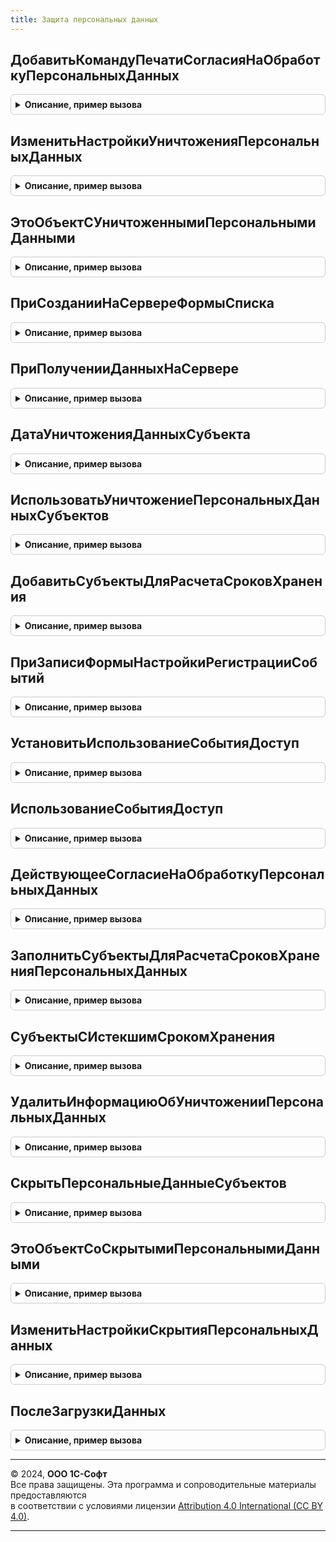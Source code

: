 ```yaml
---
title: Защита персональных данных
---
```



## ДобавитьКомандуПечатиСогласияНаОбработкуПерсональныхДанных
<details style="margin: 1em 0; padding: 0.5em; border: 1px solid #ccc; border-radius: 6px;">

<summary style="font-weight: bold; cursor: pointer;">Описание, пример вызова</summary>

```bsl

// Процедура предназначена для использования из метода ДобавитьКомандыПечати
// стандартной подсистемы Печать в объектах, являющимися субъектами персональных данных.
// Добавляет в список команд печати команду перехода к подготовке согласия на обработку персональных данных субъекта.
//
// Параметры:
//  КомандыПечати - см. УправлениеПечатью.СоздатьКоллекциюКомандПечати
//
Процедура ДобавитьКомандуПечатиСогласияНаОбработкуПерсональныхДанных(КомандыПечати) Экспорт
```

Пример вызова
```bsl
ЗащитаПерсональныхДанных.ДобавитьКомандуПечатиСогласияНаОбработкуПерсональныхДанных(КомандыПечати) 
```
</details>

## ИзменитьНастройкиУничтоженияПерсональныхДанных
<details style="margin: 1em 0; padding: 0.5em; border: 1px solid #ccc; border-radius: 6px;">

<summary style="font-weight: bold; cursor: pointer;">Описание, пример вызова</summary>

```bsl

// Изменяет настройки уничтожения персональных данных субъектов в соответствии с новыми настройками системы.
//
// Параметры:
//  Параметры - Структура - параметры выполнения процедуры:
//   * ИспользоватьУничтожениеПерсональныхДанных - Булево - новое значение признака.
//  АдресРезультата - Строка - адрес временного хранилища, в которое нужно поместить результат работы процедуры.
//
Процедура ИзменитьНастройкиУничтоженияПерсональныхДанных(Параметры, АдресРезультата = "") Экспорт
```

Пример вызова
```bsl
ЗащитаПерсональныхДанных.ИзменитьНастройкиУничтоженияПерсональныхДанных(Параметры, АдресРезультата);
```
</details>

## ЭтоОбъектСУничтоженнымиПерсональнымиДанными
<details style="margin: 1em 0; padding: 0.5em; border: 1px solid #ccc; border-radius: 6px;">

<summary style="font-weight: bold; cursor: pointer;">Описание, пример вызова</summary>

```bsl

// Определяет наличие уничтоженных персональных данных в объекте. В качестве объекта может быть передан и сам субъект.
//
// Параметры:
//  Объект - СправочникОбъект, СправочникСсылка, ДокументОбъект, ДокументСсылка, РегистрСведенийНаборЗаписей -
//  	проверяемый объект.
// 		Также в качестве значения параметра могут быть указаны наборы записей других регистров.
//
// Возвращаемое значение:
//  Булево - признак наличия уничтоженных персональных данных.
//
Функция ЭтоОбъектСУничтоженнымиПерсональнымиДанными(Знач Объект) Экспорт
```

Пример вызова
```bsl
Результат = ЗащитаПерсональныхДанных.ЭтоОбъектСУничтоженнымиПерсональнымиДанными(Объект) 
```
</details>

## ПриСозданииНаСервереФормыСписка
<details style="margin: 1em 0; padding: 0.5em; border: 1px solid #ccc; border-radius: 6px;">

<summary style="font-weight: bold; cursor: pointer;">Описание, пример вызова</summary>

```bsl

// В форме списка добавляет колонку с картинкой, сигнализирующей об отсутствии требуемого согласия
// на обработку персональных данных по субъектам в строках. Добавляет команду показа субъектов со
// скрытыми персональными данными.
// Вызывается из события ПриСозданииНаСервере формы списка.
// У динамических списков должна быть определена основная таблица.
//
// Параметры:
//   Форма		 - ФормаКлиентскогоПриложения - форма списка.
//   СписокФормы - ТаблицаФормы - элемент формы динамического списка субъектов.
//
Процедура ПриСозданииНаСервереФормыСписка(Форма, СписокФормы) Экспорт
```

Пример вызова
```bsl
ЗащитаПерсональныхДанных.ПриСозданииНаСервереФормыСписка(Форма, СписокФормы) 
```
</details>

## ПриПолученииДанныхНаСервере
<details style="margin: 1em 0; padding: 0.5em; border: 1px solid #ccc; border-radius: 6px;">

<summary style="font-weight: bold; cursor: pointer;">Описание, пример вызова</summary>

```bsl

// В форме списка заполняет колонку с картинкой, сигнализирующей об отсутствии требуемого согласия
// на обработку персональных данных по субъектам в строках.
// Вызывается из события ПриПолученииДанныхНаСервере формы списка.
//
// Параметры:
//   Настройки - НастройкиКомпоновкиДанных - содержит копию полных настроек динамического списка.
//   Строки - СтрокиДинамическогоСписка - коллекция содержит данные и оформление всех строк, получаемых в списке,
//     кроме строк группировок.
//
Процедура ПриПолученииДанныхНаСервере(Настройки, Строки) Экспорт
```

Пример вызова
```bsl
ЗащитаПерсональныхДанных.ПриПолученииДанныхНаСервере(Настройки, Строки) 
```
</details>

## ДатаУничтоженияДанныхСубъекта
<details style="margin: 1em 0; padding: 0.5em; border: 1px solid #ccc; border-radius: 6px;">

<summary style="font-weight: bold; cursor: pointer;">Описание, пример вызова</summary>

```bsl

// Возвращает дату уничтожения персональных данных субъекта.
//
// Параметры:
//  Субъект - ОпределяемыйТип.СубъектПерсональныхДанных
//
// Возвращаемое значение:
//  Дата
//
Функция ДатаУничтоженияДанныхСубъекта(Субъект) Экспорт
```

Пример вызова
```bsl
Результат = ЗащитаПерсональныхДанных.ДатаУничтоженияДанныхСубъекта(Субъект) 
```
</details>

## ИспользоватьУничтожениеПерсональныхДанныхСубъектов
<details style="margin: 1em 0; padding: 0.5em; border: 1px solid #ccc; border-radius: 6px;">

<summary style="font-weight: bold; cursor: pointer;">Описание, пример вызова</summary>

```bsl

// Возвращает Истина если используется уничтожение персональных данных, иначе Ложь.
//
// Возвращаемое значение:
//  Булево
//
Функция ИспользоватьУничтожениеПерсональныхДанныхСубъектов() Экспорт
```

Пример вызова
```bsl
Результат = ЗащитаПерсональныхДанных.ИспользоватьУничтожениеПерсональныхДанныхСубъектов() 
```
</details>

## ДобавитьСубъектыДляРасчетаСроковХранения
<details style="margin: 1em 0; padding: 0.5em; border: 1px solid #ccc; border-radius: 6px;">

<summary style="font-weight: bold; cursor: pointer;">Описание, пример вызова</summary>

```bsl

// Регистрирует субъекты для расчета срока хранения персональных данных.
//
// Параметры:
//  Субъекты - Массив из ОпределяемыйТип.СубъектПерсональныхДанных
//  ДатаСобытия - Дата
//  ИспользоватьУничтожениеПДн - Булево
//
Процедура ДобавитьСубъектыДляРасчетаСроковХранения(Знач Субъекты, Знач ДатаСобытия, Экспорт
```

Пример вызова
```bsl
ЗащитаПерсональныхДанных.ДобавитьСубъектыДляРасчетаСроковХранения(Субъекты, ДатаСобытия, );
```
</details>

## ПриЗаписиФормыНастройкиРегистрацииСобытий
<details style="margin: 1em 0; padding: 0.5em; border: 1px solid #ccc; border-radius: 6px;">

<summary style="font-weight: bold; cursor: pointer;">Описание, пример вызова</summary>

```bsl

// Выполняет преобразование данных формы настройки системы
// и установку использования события доступ для отмеченных категорий данных.
// В форме должны быть созданы
//	- реквизит типа дерево значений, имя которого - "КатегорииПерсональныхДанных",
//	- таблица формы, связанная с этим реквизитом,
//		имя которой так же - "КатегорииПерсональныхДанных".
//
// Параметры:
//  Форма - ФормаКлиентскогоПриложения - форма настройки системы.
//
Процедура ПриЗаписиФормыНастройкиРегистрацииСобытий(Форма) Экспорт
```

Пример вызова
```bsl
ЗащитаПерсональныхДанных.ПриЗаписиФормыНастройкиРегистрацииСобытий(Форма) 
```
</details>

## УстановитьИспользованиеСобытияДоступ
<details style="margin: 1em 0; padding: 0.5em; border: 1px solid #ccc; border-radius: 6px;">

<summary style="font-weight: bold; cursor: pointer;">Описание, пример вызова</summary>

```bsl

// Устанавливает режим использования события "Доступ. Доступ"
// журнала регистрации, контроль которого предусмотрен требованиями.
// Федерального закона от 27.07.2006 N152-ФЗ "О персональных данных"
// и подзаконных актов.
// Использование события "Доступ.Доступ" устанавливается для категорий персональных данных,
// сведения о которых перечислены в методе ЗаполнитьСведенияОПерсональныхДанных
// общего модуля ЗащитаПерсональныхДанныхПереопределяемый.
//
// Параметры:
//   Использование - Булево - если Истина, то события будут регистрироваться.
//   КатегорииДанных - Массив - массив категорий персональных данных, для которых производится установка
//   использования (необязательный).
//
Процедура УстановитьИспользованиеСобытияДоступ(Использование, КатегорииДанных = Неопределено) Экспорт
```

Пример вызова
```bsl
ЗащитаПерсональныхДанных.УстановитьИспользованиеСобытияДоступ(Использование, КатегорииДанных);
```
</details>

## ИспользованиеСобытияДоступ
<details style="margin: 1em 0; padding: 0.5em; border: 1px solid #ccc; border-radius: 6px;">

<summary style="font-weight: bold; cursor: pointer;">Описание, пример вызова</summary>

```bsl

// Составляет дерево используемых областей персональных данных.
//
// Возвращаемое значение:
//   ДеревоЗначений - дерево областей данных с колонками:
//    * Имя - Строка - идентификатор области персональных данных.
//    * Представление - Строка - пользовательское представление области данных.
//    * Использование - Булево - признак того, что для области данных
//					             установлена регистрация события "Доступ. Доступ".
//
Функция ИспользованиеСобытияДоступ() Экспорт
```

Пример вызова
```bsl
Результат = ЗащитаПерсональныхДанных.ИспользованиеСобытияДоступ() 
```
</details>

## ДействующееСогласиеНаОбработкуПерсональныхДанных
<details style="margin: 1em 0; padding: 0.5em; border: 1px solid #ccc; border-radius: 6px;">

<summary style="font-weight: bold; cursor: pointer;">Описание, пример вызова</summary>

```bsl

// Возвращает сведения о действующем на указанную дату согласии субъекта на обработку персональных данных.
// Получение сведений производится в привилегированном режиме.
//
// Параметры:
//  Субъект     - ОпределяемыйТип.СубъектПерсональныхДанных - субъект, наличие согласия которого определяется,
//  Организация - ОпределяемыйТип.Организация - оператор персональных данных, которому предоставлено согласие,
//  Дата        - Дата - дата, на которую запрашивается состояние, если не указана, выбирается последняя запись.
//  ИсключаемыйРегистратор - ДокументСсылка.СогласиеНаОбработкуПерсональныхДанных - текущий документ;
//         передается для того, чтобы при поиске согласия игнорировать выполненные текущим документом движения.
//
// Возвращаемое значение:
//  Неопределено, Структура - Неопределено, если согласие не предоставлялось,
//                            или срок действия предоставленного согласия истек;
//                            Если обнаружено действующее согласие, то Структура со свойствами:
//    * ДатаПолучения     - Дата - дата получения согласия.
//    * СрокДействия      - Дата - дата, до которой будет действовать согласие.
//                                 Если не указана, то согласие действует бессрочно.
//    * ДокументОснование - ДокументСсылка.СогласиеНаОбработкуПерсональныхДанных - документ-основание.
//
Функция ДействующееСогласиеНаОбработкуПерсональныхДанных(Субъект, Организация = Неопределено, Знач Дата = Неопределено, Экспорт
```

Пример вызова
```bsl
Результат = ЗащитаПерсональныхДанных.ДействующееСогласиеНаОбработкуПерсональныхДанных(Субъект, Организация, Дата, );
```
</details>

## ЗаполнитьСубъектыДляРасчетаСроковХраненияПерсональныхДанных
<details style="margin: 1em 0; padding: 0.5em; border: 1px solid #ccc; border-radius: 6px;">

<summary style="font-weight: bold; cursor: pointer;">Описание, пример вызова</summary>

```bsl

// Регистрирует всех субъектов с неуничтоженными персональными данными для расчета сроков хранения персональных данных.
Процедура ЗаполнитьСубъектыДляРасчетаСроковХраненияПерсональныхДанных() Экспорт
```

Пример вызова
```bsl
ЗащитаПерсональныхДанных.ЗаполнитьСубъектыДляРасчетаСроковХраненияПерсональныхДанных() 
```
</details>

## СубъектыСИстекшимСрокомХранения
<details style="margin: 1em 0; padding: 0.5em; border: 1px solid #ccc; border-radius: 6px;">

<summary style="font-weight: bold; cursor: pointer;">Описание, пример вызова</summary>

```bsl

// Возвращает субъекты с истекшим сроком хранения персональных данных.
//
// Параметры:
//  Субъекты - см. РегистрыСведений.СрокиХраненияПерсональныхДанных.СубъектыСИстекшимСрокомХранения.Субъекты
//  ДатаАктуальности - см. РегистрыСведений.СрокиХраненияПерсональныхДанных.СубъектыСИстекшимСрокомХранения.ДатаАктуальности
//
// Возвращаемое значение:
//  Массив из ОпределяемыйТип.СубъектПерсональныхДанных
//
Функция СубъектыСИстекшимСрокомХранения(Субъекты, ДатаАктуальности = Неопределено) Экспорт
```

Пример вызова
```bsl
Результат = ЗащитаПерсональныхДанных.СубъектыСИстекшимСрокомХранения(Субъекты, ДатаАктуальности);
```
</details>

## УдалитьИнформациюОбУничтоженииПерсональныхДанных
<details style="margin: 1em 0; padding: 0.5em; border: 1px solid #ccc; border-radius: 6px;">

<summary style="font-weight: bold; cursor: pointer;">Описание, пример вызова</summary>

```bsl

// Удаляет информацию о том, что персональные данные субъекта уничтожены.
//
// Параметры:
//  Субъект - ОпределяемыйТип.СубъектПерсональныхДанных
//
Процедура УдалитьИнформациюОбУничтоженииПерсональныхДанных(Субъект) Экспорт
```

Пример вызова
```bsl
ЗащитаПерсональныхДанных.УдалитьИнформациюОбУничтоженииПерсональныхДанных(Субъект) 
```
</details>

## СкрытьПерсональныеДанныеСубъектов
<details style="margin: 1em 0; padding: 0.5em; border: 1px solid #ccc; border-radius: 6px;">

<summary style="font-weight: bold; cursor: pointer;">Описание, пример вызова</summary>

```bsl

// Устарела.
//
// Скрывает персональные данные субъектов. Состав персональных данных определяется программно.
//
// Параметры:
//  Субъекты - Массив
//           - ОпределяемыйТип.СубъектПерсональныхДанных - ссылка или массив ссылок одного типа на субъекты.
//  СообщатьОбИсключениях - Булево - признак необходимости информирования пользователя о добавленных исключениях.
//
Процедура СкрытьПерсональныеДанныеСубъектов(Знач Субъекты, СообщатьОбИсключениях = Ложь) Экспорт
```

Пример вызова
```bsl
ЗащитаПерсональныхДанных.СкрытьПерсональныеДанныеСубъектов(Субъекты, СообщатьОбИсключениях);
```
</details>

## ЭтоОбъектСоСкрытымиПерсональнымиДанными
<details style="margin: 1em 0; padding: 0.5em; border: 1px solid #ccc; border-radius: 6px;">

<summary style="font-weight: bold; cursor: pointer;">Описание, пример вызова</summary>

```bsl

// Устарела. Следует использовать ЗащитаПерсональныхДанных.ЭтоОбъектСУничтоженнымиПерсональнымиДанными
//
// Определяет наличие уничтоженных персональных данных в объекте. В качестве объекта может быть передан и сам субъект.
//
// Параметры:
//  Объект - СправочникОбъект, СправочникСсылка, ДокументОбъект, ДокументСсылка, РегистрСведенийНаборЗаписей -
//  	проверяемый объект.
// 		Также в качестве значения параметра могут быть указаны наборы записей других регистров.
//
// Возвращаемое значение:
//  Булево - признак наличия уничтоженных персональных данных.
//
Функция ЭтоОбъектСоСкрытымиПерсональнымиДанными(Знач Объект) Экспорт
```

Пример вызова
```bsl
Результат = ЗащитаПерсональныхДанных.ЭтоОбъектСоСкрытымиПерсональнымиДанными(Объект) 
```
</details>

## ИзменитьНастройкиСкрытияПерсональныхДанных
<details style="margin: 1em 0; padding: 0.5em; border: 1px solid #ccc; border-radius: 6px;">

<summary style="font-weight: bold; cursor: pointer;">Описание, пример вызова</summary>

```bsl

// Устарела. Следует использовать ЗащитаПерсональныхДанных.ИзменитьНастройкиУничтоженияПерсональныхДанных
//
// Изменяет настройки уничтожения персональных данных субъектов в соответствии с новыми настройками системы.
//
// Параметры:
//  Параметры - Структура - параметры выполнения процедуры:
//   * ИспользоватьУничтожениеПерсональныхДанных - Булево - новое значение признака.
//  АдресРезультата - Строка - адрес временного хранилища, в которое нужно поместить результат работы процедуры.
//
Процедура ИзменитьНастройкиСкрытияПерсональныхДанных(Параметры, АдресРезультата = "") Экспорт
```

Пример вызова
```bsl
ЗащитаПерсональныхДанных.ИзменитьНастройкиСкрытияПерсональныхДанных(Параметры, АдресРезультата);
```
</details>

## ПослеЗагрузкиДанных
<details style="margin: 1em 0; padding: 0.5em; border: 1px solid #ccc; border-radius: 6px;">

<summary style="font-weight: bold; cursor: pointer;">Описание, пример вызова</summary>

```bsl

// Устарела.
//
// Параметры:
//  Объект - ПланОбменаОбъект - узел плана обмена, для которого выполнялось получение данных.
//
Процедура ПослеЗагрузкиДанных(Объект) Экспорт
```

Пример вызова
```bsl
ЗащитаПерсональныхДанных.ПослеЗагрузкиДанных(Объект) 
```
</details>

---

© 2024, **ООО 1С-Софт**  
Все права защищены. Эта программа и сопроводительные материалы предоставляются  
в соответствии с условиями лицензии [Attribution 4.0 International (CC BY 4.0)](https://creativecommons.org/licenses/by/4.0/legalcode).

---
